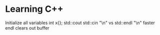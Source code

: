 # Learning C++

Initialize all variables
	int x{};
std::cout
std::cin
"\n" vs std::endl
	"\n" faster
	endl clears out buffer
